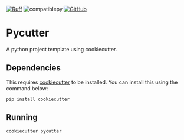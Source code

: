 [![Ruff](https://img.shields.io/endpoint?url=https://raw.githubusercontent.com/astral-sh/ruff/main/assets/badge/v2.json)](https://github.com/astral-sh/ruff)
![compatiblepy](https://img.shields.io/pypi/pyversions/cookiecutter)
[![GitHub](https://img.shields.io/github/license/mrhallak/pycutter)](https://github.com/mrhallak/pycutter)

# Pycutter

A python project template using cookiecutter.

## Dependencies
This requires [cookiecutter](https://github.com/cookiecutter/cookiecutter) to be installed. You can install this using the command below:
```
pip install cookiecutter
```

## Running
```bash
cookiecutter pycutter
```
